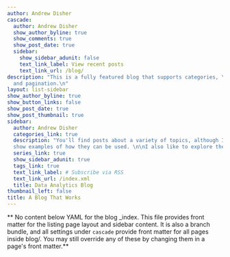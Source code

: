 ```yaml
---
author: Andrew Disher
cascade:
  author: Andrew Disher
  show_author_byline: true
  show_comments: true
  show_post_date: true
  sidebar:
    show_sidebar_adunit: false
    text_link_label: View recent posts
    text_link_url: /blog/
description: "This is a fully featured blog that supports categories, \ntags, series,
  and pagination.\n"
layout: list-sidebar
show_author_byline: true
show_button_links: false
show_post_date: true
show_post_thumbnail: true
sidebar:
  author: Andrew Disher
  categories_link: true
  description: "You'll find posts about a variety of topics, although I frequently like to explore new data visualization packages and 
  show examples of how they can be used. \n\nI also like to explore the use of HTML and CSS in R. This is because most R users are uncomfortable      with these technologies when they really shouldn't be! \n\nI believe R useres are perfectly suited to incorporate them into the data                visualizations since they open up a wide range of possibilities for presenting data. "
  series_link: true
  show_sidebar_adunit: true
  tags_link: true
  text_link_label: # Subscribe via RSS
  text_link_url: /index.xml
  title: Data Analytics Blog
thumbnail_left: false
title: A Blog That Works
---
```


** No content below YAML for the blog _index. This file provides front matter for the listing page layout and sidebar content. It is also a branch bundle, and all settings under `cascade` provide front matter for all pages inside blog/. You may still override any of these by changing them in a page's front matter.**

